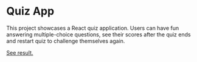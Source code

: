 # Quiz App

This project showcases a React quiz application. Users can have fun answering multiple-choice questions, see their scores after the quiz ends and restart quiz to challenge themselves again.

[See result.](https://tsybko22.github.io/quiz-app/)
